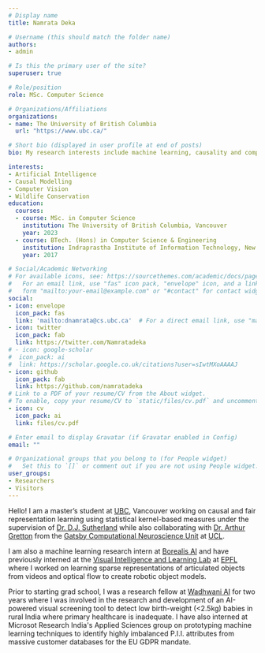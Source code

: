 ```yaml
---
# Display name
title: Namrata Deka

# Username (this should match the folder name)
authors:
- admin

# Is this the primary user of the site?
superuser: true

# Role/position
role: MSc. Computer Science

# Organizations/Affiliations
organizations:
- name: The University of British Columbia
  url: "https://www.ubc.ca/"

# Short bio (displayed in user profile at end of posts)
bio: My research interests include machine learning, causality and computer vision.

interests:
- Artificial Intelligence
- Causal Modelling
- Computer Vision
- Wildlife Conservation
education:
  courses:
  - course: MSc. in Computer Science
    institution: The University of British Columbia, Vancouver
    year: 2023
  - course: BTech. (Hons) in Computer Science & Engineering
    institution: Indraprastha Institute of Information Technology, New Delhi (IIITD)
    year: 2017

# Social/Academic Networking
# For available icons, see: https://sourcethemes.com/academic/docs/page-builder/#icons
#   For an email link, use "fas" icon pack, "envelope" icon, and a link in the
#   form "mailto:your-email@example.com" or "#contact" for contact widget.
social:
- icon: envelope
  icon_pack: fas
  link: 'mailto:dnamrata@cs.ubc.ca'  # For a direct email link, use "mailto:test@example.org".
- icon: twitter
  icon_pack: fab
  link: https://twitter.com/Namratadeka
# - icon: google-scholar
#  icon_pack: ai
#  link: https://scholar.google.co.uk/citations?user=sIwtMXoAAAAJ
- icon: github
  icon_pack: fab
  link: https://github.com/namratadeka
# Link to a PDF of your resume/CV from the About widget.
# To enable, copy your resume/CV to `static/files/cv.pdf` and uncomment the lines below.
- icon: cv
  icon_pack: ai
  link: files/cv.pdf

# Enter email to display Gravatar (if Gravatar enabled in Config)
email: ""

# Organizational groups that you belong to (for People widget)
#   Set this to `[]` or comment out if you are not using People widget.
user_groups:
- Researchers
- Visitors
---
```


Hello! I am a master’s student at [UBC](https://www.ubc.ca/), Vancouver working on causal and fair representation learning using statistical kernel-based measures under the supervision of [Dr. D.J. Sutherland](https://djsutherland.ml/) while also collaborating with [Dr. Arthur Gretton](https://www.gatsby.ucl.ac.uk/~gretton/) from the [Gatsby Computational Neuroscience Unit](https://www.ucl.ac.uk/gatsby/) at [UCL](https://www.ucl.ac.uk/).

I am also a machine learning research intern at [Borealis AI](https://www.borealisai.com/) and have previously interned at the [Visual Intelligence and Learning Lab](https://vilab.epfl.ch/) at [EPFL](https://www.epfl.ch/en/) where I worked on learning sparse representations of articulated objects from videos and optical flow to create robotic object models.

Prior to starting grad school, I was a research fellow at [Wadhwani AI](https://www.wadhwaniai.org/) for two years where I was involved in the research and development of an AI-powered visual screening tool to detect low birth-weight (<2.5kg) babies in rural India where primary healthcare is inadequate. I have also interned at Microsot Research India's Applied Sciences group on prototyping machine learning techniques to identify highly imbalanced P.I.I. attributes from massive customer databases for the EU GDPR mandate.
